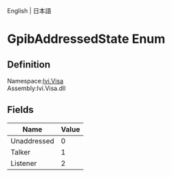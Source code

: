 English | 日本語

# GpibAddressedState Enum

## Definition
Namespace:[Ivi.Visa](Ivi.Visa.md)<BR>
Assembly:Ivi.Visa.dll

## Fields

|Name|Value|
|---|---|
|Unaddressed|0|
|Talker|1|
|Listener|2|
